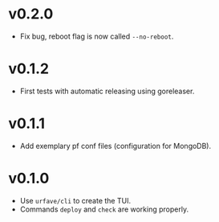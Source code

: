 # v0.2.0
* Fix bug, reboot flag is now called `--no-reboot`.

# v0.1.2
* First tests with automatic releasing using goreleaser.

# v0.1.1
* Add exemplary pf conf files (configuration for MongoDB).

# v0.1.0
* Use `urfave/cli` to create the TUI.
* Commands `deploy` and `check` are working properly.
